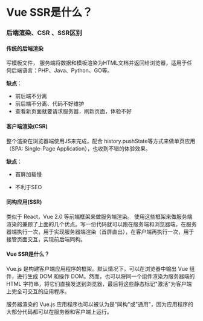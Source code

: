 # Vue SSR是什么？


### 后端渲染、CSR 、SSR区别

#### 传统的后端渲染

写模板文件， 服务端将数据和模板渲染为HTML文档并返回给浏览器，适用于任何后端语言：PHP、Java、Python、GO等。

**缺点**：
- 前后端不分离
- 前后端不分离、代码不好维护
- 查看新页面就要请求服务器，刷新页面，体验不好

#### 客户端渲染(CSR)

整个渲染在浏览器端使用JS来完成，配合 history.pushState等方式来做单页应用（SPA: Single-Page Application），也收到不错的体验效果。

**缺点**：

- 首屏加载慢

- 不利于SEO

#### 同构应用(SSR)
类似于 React，Vue 2.0 等前端框架来做服务端渲染。 使用这些框架来做服务端渲染的兼顾了上面的几个优点。写一份代码就可以跑在服务端和浏览器端，在服务器端执行一次，用于实现服务器端渲染（首屏直出），在客户端再执行一次，用于接管页面交互，实现前后端同构。


#### Vue SSR是什么？

Vue.js 是构建客户端应用程序的框架。默认情况下，可以在浏览器中输出 Vue 组件，进行生成 DOM 和操作 DOM。然而，也可以将同一个组件渲染为服务器端的 HTML 字符串，将它们直接发送到浏览器，最后将这些静态标记"激活"为客户端上完全可交互的应用程序。

服务器渲染的 Vue.js 应用程序也可以被认为是"同构"或"通用"，因为应用程序的大部分代码都可以在服务器和客户端上运行。



